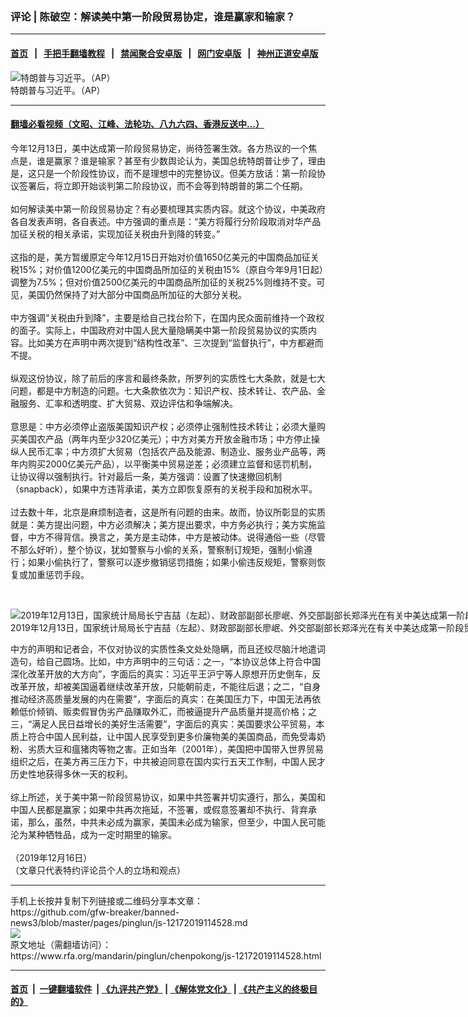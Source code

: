 ### 评论 | 陈破空：解读美中第一阶段贸易协定，谁是赢家和输家？
------------------------

#### [首页](https://github.com/gfw-breaker/banned-news3/blob/master/README.md) &nbsp;&nbsp;|&nbsp;&nbsp; [手把手翻墙教程](https://github.com/gfw-breaker/guides/wiki) &nbsp;&nbsp;|&nbsp;&nbsp; [禁闻聚合安卓版](https://github.com/gfw-breaker/bn-android) &nbsp;&nbsp;|&nbsp;&nbsp; [网门安卓版](https://github.com/oGate2/oGate) &nbsp;&nbsp;|&nbsp;&nbsp; [神州正道安卓版](https://github.com/SzzdOgate/update) 



<div id="headerimg">
 <img alt="特朗普与习近平。（AP）" src="https://www.rfa.org/mandarin/zhuanlan/junshiwujinqu/mil-11232017112936.html/1109-2.PNG/@@images/591b8b65-60f7-43df-b800-0f391b53167e.png" title="特朗普与习近平。（AP）"/>
 <div id="headerimgcontents">
  <div id="headerimgcaption">
   <span>
    特朗普与习近平。（AP）
   </span>
   <!-- zoomattribute -->
  </div>
  <!-- headerimgcaption -->
 </div>
 <!-- headerimagecontents -->
</div>

<hr/>


#### [翻墙必看视频（文昭、江峰、法轮功、八九六四、香港反送中...）](https://github.com/gfw-breaker/banned-news3/blob/master/pages/link3.md)

<div id="storytext">
 <div>
  <div class="slot_header">
  </div>
 </div>
 <p>
  今年12月13日，美中达成第一阶段贸易协定，尚待签署生效。各方热议的一个焦点是，谁是赢家？谁是输家？甚至有少数舆论认为，美国总统特朗普让步了，理由是，这只是一个阶段性协议，而不是理想中的完整协议。但美方放话：第一阶段协议签署后，将立即开始谈判第二阶段协议，而不会等到特朗普的第二个任期。
  <br/>
  <br/>
  如何解读美中第一阶段贸易协定？有必要梳理其实质内容。就这个协议，中美政府各自发表声明，各自表述。中方强调的重点是：“美方将履行分阶段取消对华产品加征关税的相关承诺，实现加征关税由升到降的转变。”
  <br/>
  <br/>
  这指的是，美方暂缓原定今年12月15日开始对价值1650亿美元的中国商品加征关税15%；对价值1200亿美元的中国商品所加征的关税由15%（原自今年9月1日起）调整为7.5%；但对价值2500亿美元的中国商品所加征的关税25%则维持不变。可见，美国仍然保持了对大部分中国商品所加征的大部分关税。
  <br/>
  <br/>
  中方强调“关税由升到降”，主要是给自己找台阶下，在国内民众面前维持一个政权的面子。实际上，中国政府对中国人民大量隐瞒美中第一阶段贸易协议的实质内容。比如美方在声明中两次提到“结构性改革”、三次提到“监督执行”，中方都避而不提。
  <br/>
  <br/>
  纵观这份协议，除了前后的序言和最终条款，所罗列的实质性七大条款，就是七大问题，都是中方制造的问题。七大条款依次为：知识产权、技术转让、农产品、金融服务、汇率和透明度、扩大贸易、双边评估和争端解决。
  <br/>
  <br/>
  意思是：中方必须停止盗版美国知识产权；必须停止强制性技术转让；必须大量购买美国农产品（两年内至少320亿美元）；中方对美方开放金融市场；中方停止操纵人民币汇率；中方须扩大贸易（包括农产品及能源、制造业、服务业产品等，两年内购买2000亿美元产品），以平衡美中贸易逆差；必须建立监督和惩罚机制，让协议得以强制执行。针对最后一条，美方强调：设置了快速撤回机制（snapback），如果中方违背承诺，美方立即恢复原有的关税手段和加税水平。
  <br/>
  <br/>
  过去数十年，北京是麻烦制造者，这是所有问题的由来。故而，协议所彰显的实质就是：美方提出问题，中方必须解决；美方提出要求，中方务必执行；美方实施监督，中方不得背信。换言之，美方是主动体，中方是被动体。说得通俗一些（尽管不那么好听），整个协议，犹如警察与小偷的关系，警察制订规矩，强制小偷遵行；如果小偷执行了，警察可以逐步撤销惩罚措施；如果小偷违反规矩，警察则恢复或加重惩罚手段。
 </p>
 <p>
  <br/>
  <div class="image-inline captioned" style="width:1751px;">
   <div style="width:1751px;">
    <img alt="2019年12月13日，国家统计局局长宁吉喆（左起）、财政部副部长廖岷、外交部副部长郑泽光在有关中美达成第一阶段贸易协议的记者会上。（美联社）" src="https://www.rfa.org/mandarin/yataibaodao/jingmao/hc-12132019113104.html/AP_19347565580544.jpg" title="2019年12月13日，国家统计局局长宁吉喆（左起）、财政部副部长廖岷、外交部副部长郑泽光在有关中美达成第一阶段贸易协议的记者会上。（美联社）"/>
   </div>
   <div class="image-caption">
    <span style="width:1751px;">
     2019年12月13日，国家统计局局长宁吉喆（左起）、财政部副部长廖岷、外交部副部长郑泽光在有关中美达成第一阶段贸易协议的记者会上。（美联社）
    </span>
    <span class="copyright">
    </span>
   </div>
  </div>
 </p>
 <p>
  中方的声明和记者会，不仅对协议的实质性条文处处隐瞒，而且还绞尽脑汁地遣词造句，给自己圆场。比如，中方声明中的三句话：之一，“本协议总体上符合中国深化改革开放的大方向”，字面后的真实：习近平王沪宁等人原想开历史倒车，反改革开放，却被美国逼着继续改革开放，只能朝前走，不能往后退；之二，“自身推动经济高质量发展的内在需要”，字面后的真实：在美国压力下，中国无法再依赖低价倾销、贩卖假冒伪劣产品赚取外汇，而被逼提升产品质量并提高价格；之三，“满足人民日益增长的美好生活需要”，字面后的真实：美国要求公平贸易，本质上符合中国人民利益，让中国人民享受到更多价廉物美的美国商品，而免受毒奶粉、劣质大豆和瘟猪肉等物之害。正如当年（2001年），美国把中国带入世界贸易组织之后，在美方再三压力下，中共被迫同意在国内实行五天工作制，中国人民才历史性地获得多休一天的权利。
  <br/>
  <br/>
  综上所述，关于美中第一阶段贸易协议，如果中共签署并切实遵行，那么，美国和中国人民都是赢家；如果中共再次拖延，不签署，或假意签署却不执行、背弃承诺，那么，虽然，中共未必成为赢家，美国未必成为输家，但至少，中国人民可能沦为某种牺牲品，成为一定时期里的输家。
  <br/>
  <br/>
  （2019年12月16日）
  <br/>
  （文章只代表特约评论员个人的立场和观点）
 </p>
</div>

<hr/>
手机上长按并复制下列链接或二维码分享本文章：<br/>
https://github.com/gfw-breaker/banned-news3/blob/master/pages/pinglun/js-12172019114528.md <br/>
<a href='https://github.com/gfw-breaker/banned-news3/blob/master/pages/pinglun/js-12172019114528.md'><img src='https://github.com/gfw-breaker/banned-news3/blob/master/pages/pinglun/js-12172019114528.md.png'/></a> <br/>
原文地址（需翻墙访问）：https://www.rfa.org/mandarin/pinglun/chenpokong/js-12172019114528.html


------------------------
#### [首页](https://github.com/gfw-breaker/banned-news3/blob/master/README.md) &nbsp;|&nbsp; [一键翻墙软件](https://github.com/gfw-breaker/nogfw/blob/master/README.md) &nbsp;| [《九评共产党》](https://github.com/gfw-breaker/9ping.md/blob/master/README.md#九评之一评共产党是什么) | [《解体党文化》](https://github.com/gfw-breaker/jtdwh.md/blob/master/README.md) | [《共产主义的终极目的》](https://github.com/gfw-breaker/gczydzjmd.md/blob/master/README.md)


<img src='http://gfw-breaker.win/banned-news3/pages/pinglun/js-12172019114528.md' width='0px' height='0px'/>